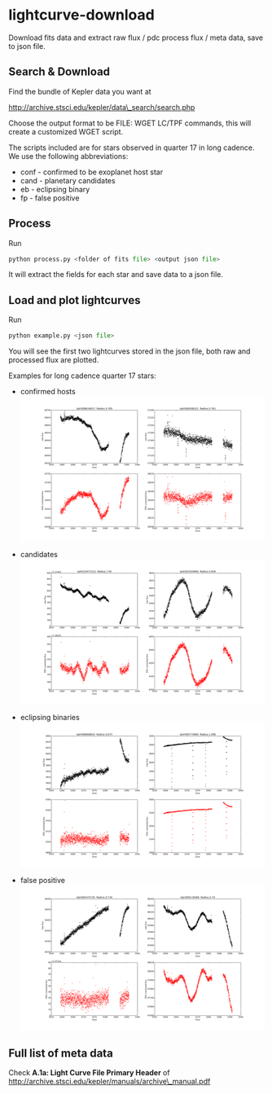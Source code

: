 lightcurve-download
===================

Download fits data and extract raw flux / pdc process flux / meta data, save to
json file.

Search & Download
-----------------
Find the bundle of Kepler data you want at

http://archive.stsci.edu/kepler/data\_search/search.php

Choose the output format to be FILE: WGET LC/TPF commands, this will create a
customized WGET script.

The scripts included are for stars observed in quarter 17 in long cadence. We use the
following abbreviations:
  * conf - confirmed to be exoplanet host star
  * cand - planetary candidates
  * eb   - eclipsing binary
  * fp   - false positive

Process
-------
Run

```python
python process.py <folder of fits file> <output json file>
```

It will extract the fields for each star and save data to a json file.

Load and plot lightcurves
-------------------------
Run

```python
python example.py <json file>
```

You will see the first two lightcurves stored in the json file, both raw and
processed flux are plotted.

Examples for long cadence quarter 17 stars:

* confirmed hosts
![confirmed hosts](/example_conf.png)

* candidates
![candidates](/example_cand.png)

* eclipsing binaries
![eclipsing binaries](/example_eb.png)

* false positive
![false positive](/example_fp.png)


Full list of meta data
----------------------
Check **A.1a: Light Curve File Primary Header** of
http://archive.stsci.edu/kepler/manuals/archive\_manual.pdf

